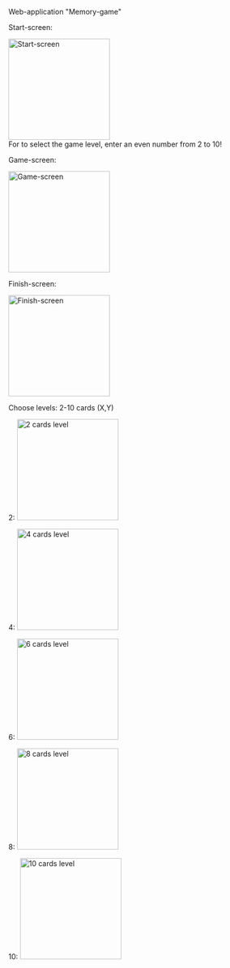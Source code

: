 Web-application "Memory-game"

Start-screen:
<div>
 <img src="https://user-images.githubusercontent.com/82253017/155835273-5caf839c-09ba-4b18-be6d-9c561ce65645.PNG" alt="Start-screen" width="200"/>
</div>
For to select the game level, enter an even number from 2 to 10!

Game-screen:
<div>
 <img src="https://user-images.githubusercontent.com/82253017/155835269-b585adad-9d3f-469d-a9bb-217823f1fbe1.PNG" alt="Game-screen" width="200"/>
</div>

Finish-screen:
<div>
 <img src="https://user-images.githubusercontent.com/82253017/155835267-17982532-55eb-4fe8-a5a7-e47360c439f1.PNG" alt="Finish-screen" width="200"/>
</div>


Choose levels: 2-10 cards (X,Y)
 
2: 
<img src="https://user-images.githubusercontent.com/82253017/155835279-3245d4ef-f7f7-4341-a0de-473da3d33128.PNG" alt="2 cards level" width="200"/>

4: 
<img src="https://user-images.githubusercontent.com/82253017/155835280-1a8c4b3b-0686-42ba-9374-91c92c7805d1.PNG" alt="4 cards level" width="200"/>

6: 
<img src="https://user-images.githubusercontent.com/82253017/155835282-6c122dc0-7d42-452d-a215-de9d1aeb79ad.PNG" alt="6 cards level" width="200"/>

8: 
<img src="https://user-images.githubusercontent.com/82253017/155835283-0752caf8-ea34-4fee-9892-365f2ffc01bf.PNG" alt="8 cards level" width="200"/>
 
10: 
<img src="https://user-images.githubusercontent.com/82253017/155835288-3435f7a9-e6ef-4359-b480-3f7f4080ab5f.PNG" alt="10 cards level" width="200"/>



